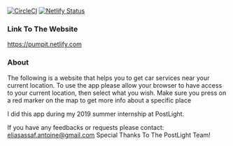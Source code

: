[![CircleCI](https://circleci.com/gh/Antoine-Assaf15/pump-it/tree/master.svg?style=svg)](https://circleci.com/gh/Antoine-Assaf15/pump-it/tree/master) [![Netlify Status](https://api.netlify.com/api/v1/badges/60a6c902-c269-4399-b9c5-df1820787931/deploy-status)](https://app.netlify.com/sites/pumpit/deploys)

### Link To The Website

https://pumpit.netlify.com

### About

The following is a website that helps you to get car services near your current location.
To use the app please allow your browser to have access to your current location, then select what you wish.
Make sure you press on a red marker on the map to get more info about a specific place

I did this app during my 2019 summer internship at PostLight.

If you have any feedbacks or requests please contact: eliasassaf.antoine@gmail.com
Special Thanks To The PostLight Team!
